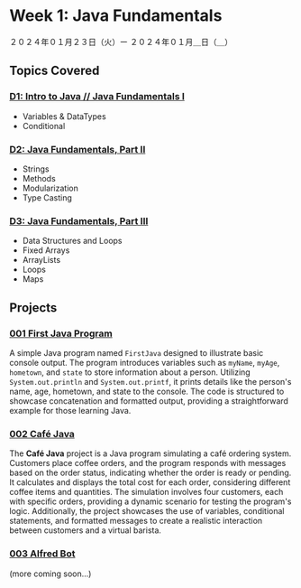 # Week 1: Java Fundamentals

２０２４年０１月２３日（火）ー ２０２４年０１月＿日（＿）

## Topics Covered

### [D1: Intro to Java // Java Fundamentals I](Lecture-Code/D1-Intro-to-Java-Fundamentals-I/)
- Variables & DataTypes
- Conditional

### [D2: Java Fundamentals, Part II](Lecture-Code/D2-Java-Fundamentals-II/)
- Strings
- Methods
- Modularization
- Type Casting

### [D3: Java Fundamentals, Part III](#)
- Data Structures and Loops
- Fixed Arrays
- ArrayLists
- Loops
- Maps

## Projects

### [001 First Java Program](001-First_Java/)
A simple Java program named `FirstJava` designed to illustrate basic console output. The program introduces variables such as `myName`, `myAge`, `hometown`, and `state` to store information about a person. Utilizing `System.out.println` and `System.out.printf`, it prints details like the person's name, age, hometown, and state to the console. The code is structured to showcase concatenation and formatted output, providing a straightforward example for those learning Java.

### [002 Café Java](002-Cafe_Java/)
The **Café Java** project is a Java program simulating a café ordering system. Customers place coffee orders, and the program responds with messages based on the order status, indicating whether the order is ready or pending. It calculates and displays the total cost for each order, considering different coffee items and quantities. The simulation involves four customers, each with specific orders, providing a dynamic scenario for testing the program's logic. Additionally, the project showcases the use of variables, conditional statements, and formatted messages to create a realistic interaction between customers and a virtual barista.

### [003 Alfred Bot](003-Alfred_Bot/)

(more coming soon...)
